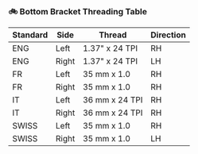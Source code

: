 ### 🚲 Bottom Bracket Threading Table

| Standard | Side  | Thread         | Direction |
|----------|-------|----------------|-----------|
| ENG      | Left  | 1.37" x 24 TPI | RH        |
| ENG      | Right | 1.37" x 24 TPI | LH        |
| FR       | Left  | 35 mm x 1.0    | RH        |
| FR       | Right | 35 mm x 1.0    | RH        |
| IT       | Left  | 36 mm x 24 TPI | RH        |
| IT       | Right | 36 mm x 24 TPI | RH        |
| SWISS    | Left  | 35 mm x 1.0    | RH        |
| SWISS    | Right | 35 mm x 1.0    | LH        |
